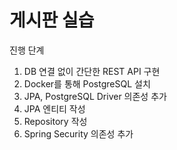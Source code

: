 # 게시판 실습

진행 단계
1. DB 연결 없이 간단한 REST API 구현
2. Docker를 통해 PostgreSQL 설치
3. JPA, PostgreSQL Driver 의존성 추가
4. JPA 엔티티 작성
5. Repository 작성
6. Spring Security 의존성 추가
